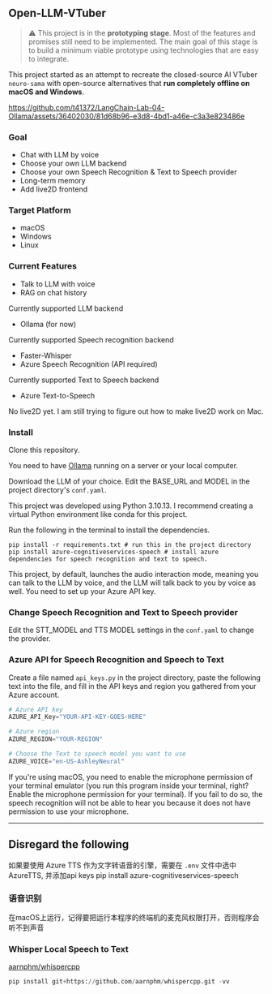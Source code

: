 ## Open-LLM-VTuber

> :warning: This project is in the **prototyping stage**. Most of the features and promises still need to be implemented. The main goal of this stage is to build a minimum viable prototype using technologies that are easy to integrate.

This project started as an attempt to recreate the closed-source AI VTuber `neuro-sama` with open-source alternatives that **run completely offline on macOS and Windows**.

https://github.com/t41372/LangChain-Lab-04-Ollama/assets/36402030/81d68b96-e3d8-4bd1-a46e-c3a3e823486e

### Goal
- Chat with LLM by voice
- Choose your own LLM backend
- Choose your own Speech Recognition & Text to Speech provider
- Long-term memory
- Add live2D frontend

### Target Platform
- macOS
- Windows
- Linux



### Current Features

- Talk to LLM with voice
- RAG on chat history

Currently supported LLM backend
- Ollama (for now)

Currently supported Speech recognition backend
- Faster-Whisper
- Azure Speech Recognition (API required)

Currently supported Text to Speech backend
- Azure Text-to-Speech

No live2D yet. I am still trying to figure out how to make live2D work on Mac.



### Install

Clone this repository.

You need to have [Ollama](https://github.com/jmorganca/ollama) running on a server or your local computer.

Download the LLM of your choice. Edit the BASE_URL and MODEL in the project directory's `conf.yaml`.


This project was developed using Python 3.10.13. I recommend creating a virtual Python environment like conda for this project. 

Run the following in the terminal to install the dependencies.

~~~shell
pip install -r requirements.txt # run this in the project directory
pip install azure-cognitiveservices-speech # install azure dependencies for speech recognition and text to speech.
~~~

This project, by default, launches the audio interaction mode, meaning you can talk to the LLM by voice, and the LLM will talk back to you by voice as well. You need to set up your Azure API key.

### Change Speech Recognition and Text to Speech provider
Edit the STT_MODEL and TTS MODEL settings in the `conf.yaml` to change the provider.


### Azure API for Speech Recognition and Speech to Text

Create a file named `api_keys.py` in the project directory, paste the following text into the file, and fill in the API keys and region you gathered from your Azure account.

~~~python
# Azure API key
AZURE_API_Key="YOUR-API-KEY-GOES-HERE"

# Azure region
AZURE_REGION="YOUR-REGION"

# Choose the Text to speech model you want to use
AZURE_VOICE="en-US-AshleyNeural"
~~~



If you're using macOS, you need to enable the microphone permission of your terminal emulator (you run this program inside your terminal, right? Enable the microphone permission for your terminal). If you fail to do so, the speech recognition will not be able to hear you because it does not have permission to use your microphone.







---







## Disregard the following



如果要使用 Azure TTS 作为文字转语音的引擎，需要在 `.env` 文件中选中 AzureTTS, 并添加api keys
pip install azure-cognitiveservices-speech








### 语音识别
在macOS上运行，记得要把运行本程序的终端机的麦克风权限打开，否则程序会听不到声音


### Whisper Local Speech to Text

[aarnphm/whispercpp](https://github.com/aarnphm/whispercpp)
~~~python
pip install git+https://github.com/aarnphm/whispercpp.git -vv
~~~

